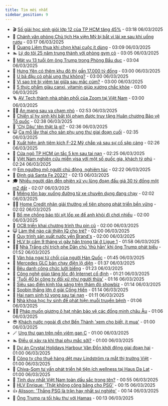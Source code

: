 ```yaml
---
title: Tim mới nhất
sidebar_position: 9
---
```


<!-- vnexpress-tin-moi-nhat:START -->
- 🎬 [Số giải học sinh giỏi lớp 12 của TP HCM tăng 45%](https://vnexpress.net/so-giai-hoc-sinh-gioi-lop-12-cua-tp-hcm-tang-45-4857360.html) - 03:18 06/03/2025
- 🐎 [Chánh văn phòng Chủ tịch Hạ viện Mỹ bị bắt vì lái xe sau khi uống rượu](https://vnexpress.net/chanh-van-phong-chu-tich-ha-vien-my-bi-bat-vi-lai-xe-sau-khi-uong-ruou-4857415.html) - 03:17 06/03/2025
- 🦍 [Quang Liêm thua khi chọn khai cuộc ít dùng](https://vnexpress.net/quang-liem-thua-khi-chon-khai-cuoc-it-dung-4857428.html) - 03:09 06/03/2025
- 🏊 [Lý do tôi 25 năm trung thành với phòng gym cỏ](https://vnexpress.net/ly-do-toi-25-nam-trung-thanh-voi-phong-gym-co-4857210.html) - 03:05 06/03/2025
- 🎊 [Mật vụ 13 tuổi ôm ông Trump trong Phòng Bầu dục](https://vnexpress.net/mat-vu-13-tuoi-om-ong-trump-trong-phong-bau-duc-4857400.html) - 03:04 06/03/2025
- 🎃 [Hưng Yên có thêm khu đô thị gần 17.000 tỷ đồng](https://vnexpress.net/hung-yen-co-them-khu-do-thi-gan-17-000-ty-dong-4857426.html) - 03:00 06/03/2025
- 🧰 [U bã đậu có phải ung thư không?](https://vnexpress.net/u-ba-dau-co-phai-ung-thu-khong-4857419.html) - 03:00 06/03/2025
- 🔭 [Vì sao trẻ bị viêm tai giữa sau mắc cúm?](https://vnexpress.net/vi-sao-tre-bi-viem-tai-giua-sau-mac-cum-4857412.html) - 03:00 06/03/2025
- 🫶 [5 thực phẩm giàu canxi, vitamin giúp xương chắc khỏe](https://vnexpress.net/5-thuc-pham-giau-canxi-vitamin-giup-xuong-chac-khoe-4857313.html) - 03:00 06/03/2025
- 🪜 [AV Tech thành nhà phân phối của Zoom tại Việt Nam](https://vnexpress.net/av-tech-thanh-nha-phan-phoi-cua-zoom-tai-viet-nam-4856779.html) - 03:00 06/03/2025
- 👨‍🏫 [Án mạng sau va chạm nhỏ](https://vnexpress.net/an-mang-sau-va-cham-nho-4857414.html) - 02:53 06/03/2025
- 🎊 [Chiến sĩ hy sinh khi bắt tội phạm được truy tặng Huân chương Bảo vệ Tổ quốc](https://vnexpress.net/chien-si-hy-sinh-khi-bat-toi-pham-duoc-truy-tang-huan-chuong-bao-ve-to-quoc-4857397.html) - 02:38 06/03/2025
- 🎊 [&#39;Chị Dậu&#39; tên thật là gì?](https://vnexpress.net/doan-ten-nhan-vat-ten-that-nhan-vat-chi-dau-ten-that-la-gi-4857423.html) - 02:36 06/03/2025
- 😺 [Ca mổ lấy thai cho sản phụ ung thư giai đoạn cuối](https://vnexpress.net/ca-mo-lay-thai-cho-san-phu-ung-thu-giai-doan-cuoi-4857403.html) - 02:35 06/03/2025
- 🐘 [Xuất hiện ảnh tiêm kích F-22 Mỹ chắp vá sau sự cố sập càng](https://vnexpress.net/xuat-hien-anh-tiem-kich-f-22-my-chap-va-sau-su-co-sap-cang-4857187.html) - 02:26 06/03/2025
- 🌁 [Cửa ngõ TP HCM ùn tắc 5 km sau tai nạn](https://vnexpress.net/cua-ngo-tp-hcm-un-tac-5-km-sau-tai-nan-4857424.html) - 02:25 06/03/2025
- 🐲 [Việt Nam nghiên cứu miễn visa với một số quốc gia, khách tỷ phú](https://vnexpress.net/viet-nam-nghien-cuu-mien-visa-voi-mot-so-quoc-gia-khach-ty-phu-4857395.html) - 02:24 06/03/2025
- 🤓 [Em ngưỡng mộ người chủ động, nghiêm túc](https://vnexpress.net/em-nguong-mo-nguoi-chu-dong-nghiem-tuc-4856829.html) - 02:22 06/03/2025
- 💪 [Định giá Santa Fe 2022?](https://vnexpress.net/dinh-gia-santa-fe-2022-4857418.html) - 02:13 06/03/2025
- 🎓 [Nhiều người dân đến phiên xử vụ lũng đoạn đấu giá 30 tỷ đồng một m2 đất](https://vnexpress.net/nhieu-nguoi-dan-den-phien-xu-vu-lung-doan-dau-gia-30-ty-dong-mot-m2-dat-4857386.html) - 02:07 06/03/2025
- 🫣 [Miếng tôn bay xuống đường từ xe chuyên dụng đang chạy](https://vnexpress.net/mieng-ton-bay-xuong-duong-tu-xe-chuyen-dung-dang-chay-4857367.html) - 02:02 06/03/2025
- 🧑‍💻 [Home Credit nhận giải thưởng về tiên phong phát triển bền vững](https://vnexpress.net/home-credit-nhan-giai-thuong-ve-tien-phong-phat-trien-ben-vung-4857248.html) - 02:02 06/03/2025
- 🐲 [Bố mẹ chồng bảo tôi xịt lốp xe để anh khỏi đi chơi nhiều](https://vnexpress.net/bo-me-chong-bao-toi-xit-lop-xe-de-anh-khoi-di-choi-nhieu-4857177.html) - 02:00 06/03/2025
- 🌝 [OCB triển khai chương trình thu pin cũ](https://vnexpress.net/ocb-trien-khai-chuong-trinh-thu-pin-cu-4857364.html) - 02:00 06/03/2025
- 😺 [Làm thế nào cải thiện IQ cho trẻ?](https://vnexpress.net/lam-the-nao-cai-thien-iq-cho-tre-4857185.html) - 02:00 06/03/2025
- 🐎 [Quy trình sản xuất nước yến Brand&#39;s](https://vnexpress.net/quy-trinh-san-xuat-nuoc-yen-brand-s-4856534.html) - 02:00 06/03/2025
- 🎡 [HLV bị cấm 9 tháng vì gây hấn trọng tài ở Ligue 1](https://vnexpress.net/hlv-bi-cam-9-thang-vi-gay-han-trong-tai-o-ligue-1-4857399.html) - 01:58 06/03/2025
- 👨‍🏫 [Nhà Trắng chỉ trích phe Dân chủ &#39;thù hằn&#39; khi ông Trump phát biểu](https://vnexpress.net/nha-trang-chi-trich-phe-dan-chu-thu-han-khi-ong-trump-phat-bieu-4857352.html) - 01:52 06/03/2025
- 🦆 [Văn hóa ngại từ chối của người Hàn Quốc](https://vnexpress.net/van-hoa-ngai-tu-choi-cua-nguoi-han-quoc-4857106.html) - 01:45 06/03/2025
- 🚦 [Mercedes GLC bản chạy điện lộ diện](https://vnexpress.net/mercedes-glc-ban-chay-dien-lo-dien-4857158.html) - 01:37 06/03/2025
- 💫 [Bêu danh công chức lười biếng](https://vnexpress.net/beu-danh-cong-chuc-luoi-bieng-4857347.html) - 01:23 06/03/2025
- 🎉 [Công nghệ giúp tăng tốc độ Internet cố định](https://vnexpress.net/cong-nghe-giup-tang-toc-do-internet-co-dinh-4857131.html) - 01:21 06/03/2025
- 🌋 [&#39;Tuổi 40 bị công ty đối xử như người thừa&#39;](https://vnexpress.net/tuoi-40-bi-cong-ty-doi-xu-nhu-nguoi-thua-4857229.html) - 01:16 06/03/2025
- 🤖 [Siêu sao điền kinh tỏa sáng trên thảm đỏ showbiz](https://vnexpress.net/sieu-sao-dien-kinh-toa-sang-tren-tham-do-showbiz-4857263.html) - 01:14 06/03/2025
- 🦏 [Soobin thắng lớn ở giải Cống Hiến](https://vnexpress.net/soobin-thang-lon-o-giai-cong-hien-4857359.html) - 01:14 06/03/2025
- 🦩 [Hai nam sinh tử vong sau tai nạn](https://vnexpress.net/hai-nam-sinh-tu-vong-sau-tai-nan-4857362.html) - 01:11 06/03/2025
- 👺 [Nhà khoa học hy sinh để phát hiện muỗi truyền bệnh](https://vnexpress.net/nha-khoa-hoc-hy-sinh-de-phat-hien-muoi-truyen-benh-4856899.html) - 01:06 06/03/2025
- 🧑‍🏫 [Pháp muốn giương ô hạt nhân bảo vệ các đồng minh châu Âu](https://vnexpress.net/phap-muon-giuong-o-hat-nhan-bao-ve-cac-dong-minh-chau-au-4857354.html) - 01:06 06/03/2025
- 😎 [Khách nước ngoài đi chợ Bến Thành &#39;xem cho biết, ít mua&#39;](https://vnexpress.net/khach-nuoc-ngoai-di-cho-ben-thanh-xem-cho-biet-it-mua-4856625.html) - 01:00 06/03/2025
- 🪄 [Ung thư gan trên nền viêm gan C](https://vnexpress.net/ung-thu-gan-tren-nen-viem-gan-c-4857353.html) - 01:00 06/03/2025
- 🏊 [Điều gì xảy ra khi thai phụ mắc sởi?](https://vnexpress.net/dieu-gi-xay-ra-khi-thai-phu-mac-soi-4857325.html) - 01:00 06/03/2025
- 💃 [Dự án Crystal Holidays Harbour Vân Đồn khởi động giai đoạn hai](https://vnexpress.net/du-an-crystal-holidays-harbour-van-don-khoi-dong-giai-doan-hai-4857220.html) - 01:00 06/03/2025
- 🦆 [Công ty cho thuê hàng dệt may Lindström ra mắt thị trường Việt](https://vnexpress.net/cong-ty-cho-thue-hang-det-may-lindstr-m-ra-mat-thi-truong-viet-4857211.html) - 01:00 06/03/2025
- 🎊 [Chiva-Som tư vấn phát triển hệ tiện ích wellness tại Haus Da Lat](https://vnexpress.net/chiva-som-tu-van-phat-trien-he-tien-ich-wellness-tai-haus-da-lat-4857208.html) - 01:00 06/03/2025
- 👺 [Tỉnh duy nhất Việt Nam toàn dấu sắc trong tên?](https://vnexpress.net/cau-do-dia-danh-doan-ten-tinh-thanh-tinh-duy-nhat-viet-nam-toan-dau-sac-trong-ten-4857119.html) - 00:55 06/03/2025
- 🎡 [HLV Enrique: &#39;Thật không công bằng cho PSG&#39;](https://vnexpress.net/hlv-enrique-that-khong-cong-bang-cho-psg-4857348.html) - 00:15 06/03/2025
- 👍 [Alisson: &#39;Thắng PSG là trận hay nhất sự nghiệp&#39;](https://vnexpress.net/alisson-thang-psg-la-tran-hay-nhat-su-nghiep-4857361.html) - 00:14 06/03/2025
- 🐎 [Ông Trump ra tối hậu thư với Hamas](https://vnexpress.net/ong-trump-ra-toi-hau-thu-voi-hamas-4857344.html) - 00:13 06/03/2025<!-- vnexpress-tin-moi-nhat:END -->
